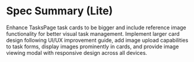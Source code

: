 # Spec Summary (Lite)

Enhance TasksPage task cards to be bigger and include reference image functionality for better visual task management. Implement larger card design following UI/UX improvement guide, add image upload capabilities to task forms, display images prominently in cards, and provide image viewing modal with responsive design across all devices.
